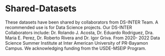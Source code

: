 # Shared-Datasets
These datasets have been shared by collaborators from DS-INTER Team.
A recommended use is for Data Science projects.  Our DS-INTER Collaborators include:  Dr. Rolando J. Acosta, Dr. Eduardo Rodriguez, Dra. Maria E. Perez, Dr. Roberto Rivera and Dr. Igor Griva.
From 2020- 2022 Data Science Summer Institute at Inter American University of PR-Bayamon Campus. We acknowledging funding from the USDE-MSEIP Program. 
